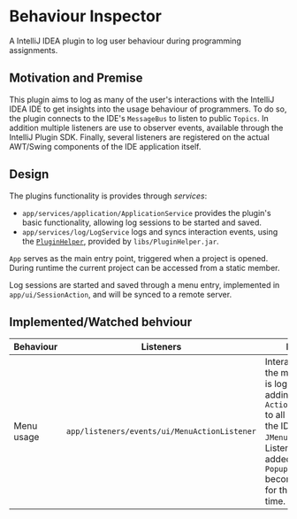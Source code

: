 # Behaviour Inspector

A IntelliJ IDEA plugin to log user behaviour during programming assignments.

## Motivation and Premise

This plugin aims to log as many of the user's interactions with the IntelliJ IDEA IDE to get insights into the usage behaviour of programmers. To do so, the plugin connects to the IDE's `MessageBus` to listen to public `Topics`. In addition multiple listeners are use to observer events, available through the IntelliJ Plugin SDK. Finally, several listeners are registered on the actual AWT/Swing components of the IDE application itself.

## Design

The plugins functionality is provides through *services*:

- `app/services/application/ApplicationService` provides the plugin's basic functionality, allowing log sessions to be started and saved.
- `app/services/log/LogService` logs and syncs interaction events, using the [`PluginHelper`](https://github.com/OOP-Regensburg/PluginHelper), provided by `libs/PluginHelper.jar`.


`App` serves as the main entry point, triggered when a project is opened. During runtime the current project can be accessed from a static member.

Log sessions are started and saved through a menu entry, implemented in `app/ui/SessionAction`, and will be synced to a remote server.


## Implemented/Watched behviour

| Behaviour | Listeners | Notes |
|-----------|-----------|-------|
| Menu usage | `app/listeners/events/ui/MenuActionListener` | Interaction with the main menu is logged by adding `ActionListeners` to all items of the IDE's `JMenuBar`. Listeners are added when a `PopupMenu` becomes visible for the first time. |